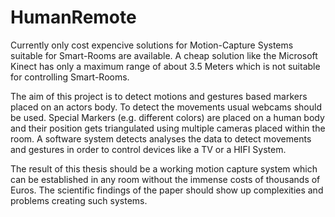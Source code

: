 HumanRemote
===========

Currently only cost expencive solutions for Motion-Capture Systems suitable for Smart-Rooms are available. A cheap solution like the Microsoft Kinect has only a maximum range of about 3.5 Meters which is not suitable for controlling Smart-Rooms.  

The aim of this project is to detect motions and gestures based markers placed on an actors body. To detect the movements usual webcams should be used. Special Markers (e.g. different colors) are placed on a human body and their position gets triangulated using multiple cameras placed within the room. A software system detects analyses the data to detect movements and gestures in order to control devices like a TV or a HIFI System.

The result of this thesis should be a working motion capture system which can be established in any room without the immense costs of thousands of Euros. The scientific findings of the paper should show up complexities and problems creating such systems. 

